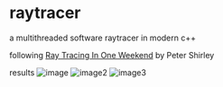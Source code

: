# raytracer
a multithreaded software raytracer in modern c++

following [Ray Tracing In One Weekend](https://raytracing.github.io/books/RayTracingInOneWeekend.html) by Peter Shirley

results
![image](https://github.com/dogukannn/raytracer/assets/35217389/f72db858-5f94-4f35-b0b7-650e983c71a7)
![image2](https://github.com/dogukannn/raytracer/assets/35217389/6e0b349f-b76e-4f05-9786-880ea4126416)
![image3](https://github.com/dogukannn/raytracer/assets/35217389/f7285b6d-d0c1-48db-beb1-c38022071351)


